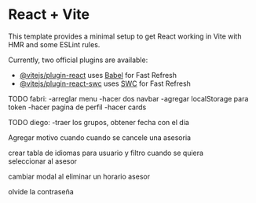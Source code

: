 # React + Vite

This template provides a minimal setup to get React working in Vite with HMR and some ESLint rules.

Currently, two official plugins are available:

- [@vitejs/plugin-react](https://github.com/vitejs/vite-plugin-react/blob/main/packages/plugin-react/README.md) uses [Babel](https://babeljs.io/) for Fast Refresh
- [@vitejs/plugin-react-swc](https://github.com/vitejs/vite-plugin-react-swc) uses [SWC](https://swc.rs/) for Fast Refresh


TODO fabri:
-arreglar menu
-hacer dos navbar
-agregar localStorage para token
-hacer pagina de perfil
-hacer cards

TODO diego:
-traer los grupos, obtener fecha con el dia



Agregar motivo cuando cuando se cancele una asesoria

crear tabla de idiomas para usuario y filtro cuando se quiera seleccionar al asesor

cambiar modal al eliminar un horario asesor

olvide la contraseña